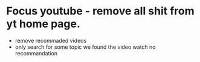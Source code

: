 # Focus youtube - remove all shit from yt home page.

- remove recommaded videos
- only search for some topic we found the video watch no recommandation
